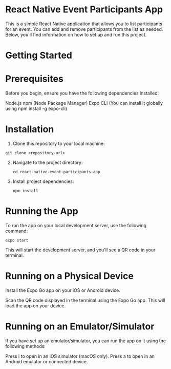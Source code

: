 # React Native Event Participants App

This is a simple React Native application that allows you to list participants for an event. 
You can add and remove participants from the list as needed. Below, you'll find information on how to set up and run this project.

# Getting Started

# Prerequisites
Before you begin, ensure you have the following dependencies installed:

Node.js
npm (Node Package Manager)
Expo CLI (You can install it globally using npm install -g expo-cli)

# Installation

1. Clone this repository to your local machine:

`git clone <repository-url>`
   
2. Navigate to the project directory:

   `cd react-native-event-participants-app`
   
3. Install project dependencies:

   `npm install`

# Running the App
To run the app on your local development server, use the following command:

`expo start`

This will start the development server, and you'll see a QR code in your terminal.

# Running on a Physical Device
Install the Expo Go app on your iOS or Android device.

Scan the QR code displayed in the terminal using the Expo Go app. This will load the app on your device.

# Running on an Emulator/Simulator
If you have set up an emulator/simulator, you can run the app on it using the following methods:

Press i to open in an iOS simulator (macOS only).
Press a to open in an Android emulator or connected device.
